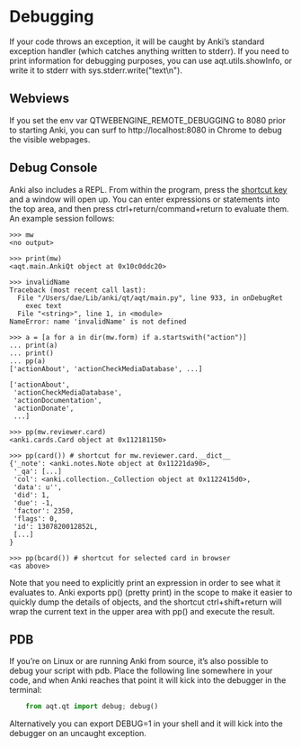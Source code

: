 # Debugging

If your code throws an exception, it will be caught by Anki’s standard exception handler (which catches anything written to stderr). If you need to print information for debugging purposes, you can use aqt.utils.showInfo, or write it to stderr with sys.stderr.write("text\\n").


## Webviews

If you set the env var QTWEBENGINE_REMOTE_DEBUGGING to 8080 prior to starting Anki, you can surf to http://localhost:8080 in Chrome to debug the visible webpages.

## Debug Console

Anki also includes a REPL. From within the program, press the [shortcut key](https://docs.ankiweb.net/misc.html#debug-console) and a window will open up. You can enter expressions or statements into the top area, and then press ctrl+return/command+return to evaluate them. 
An example session follows:

    >>> mw
    <no output>

    >>> print(mw)
    <aqt.main.AnkiQt object at 0x10c0ddc20>

    >>> invalidName
    Traceback (most recent call last):
      File "/Users/dae/Lib/anki/qt/aqt/main.py", line 933, in onDebugRet
        exec text
      File "<string>", line 1, in <module>
    NameError: name 'invalidName' is not defined

    >>> a = [a for a in dir(mw.form) if a.startswith("action")]
    ... print(a)
    ... print()
    ... pp(a)
    ['actionAbout', 'actionCheckMediaDatabase', ...]

    ['actionAbout',
     'actionCheckMediaDatabase',
     'actionDocumentation',
     'actionDonate',
     ...]

    >>> pp(mw.reviewer.card)
    <anki.cards.Card object at 0x112181150>

    >>> pp(card()) # shortcut for mw.reviewer.card.__dict__
    {'_note': <anki.notes.Note object at 0x11221da90>,
     '_qa': [...]
     'col': <anki.collection._Collection object at 0x1122415d0>,
     'data': u'',
     'did': 1,
     'due': -1,
     'factor': 2350,
     'flags': 0,
     'id': 1307820012852L,
     [...]
    }

    >>> pp(bcard()) # shortcut for selected card in browser
    <as above>

Note that you need to explicitly print an expression in order to see what it evaluates to. Anki exports pp() (pretty print) in the scope to make it easier to quickly dump the details of objects, and the shortcut ctrl+shift+return will wrap the current text in the upper area with pp() and execute the result.

## PDB

If you’re on Linux or are running Anki from source, it’s also possible to debug your script with pdb. Place the following line somewhere in your code, and when Anki reaches that point it will kick into the debugger in the terminal:

```python
    from aqt.qt import debug; debug()
```

Alternatively you can export DEBUG=1 in your shell and it will kick into the debugger on an uncaught exception.